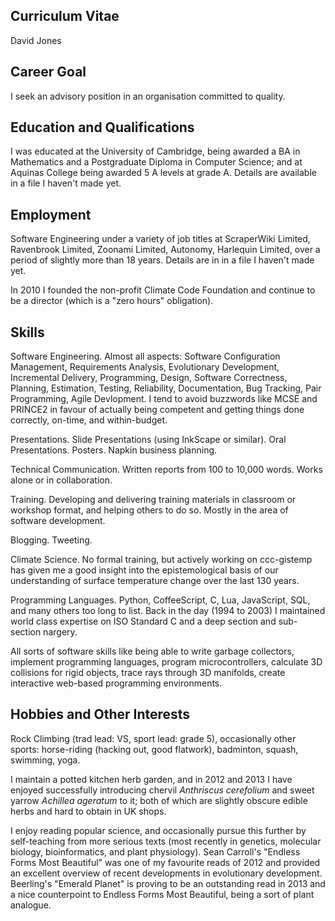 ## Curriculum Vitae ##

David Jones

## Career Goal ##

I seek an advisory position in an organisation committed to
quality.

## Education and Qualifications ##

I was educated at the University of Cambridge, being awarded a BA in
Mathematics and a Postgraduate Diploma in Computer Science;
and at Aquinas College being awarded 5 A levels at grade A.  Details
are available in a file I haven't made yet.

## Employment ##

Software Engineering under a variety of job titles at
ScraperWiki Limited, Ravenbrook Limited, Zoonami Limited,
Autonomy, Harlequin Limited, over a period of slightly more than
18 years.  Details are in in a file I haven't made yet.

In 2010 I founded the non-profit Climate Code Foundation and
continue to be a director (which is a "zero hours" obligation).

## Skills ##

Software Engineering.  Almost all aspects: Software Configuration
Management, Requirements Analysis, Evolutionary Development,
Incremental Delivery, Programming, Design, Software Correctness,
Planning, Estimation, Testing, Reliability, Documentation, Bug Tracking,
Pair Programming, Agile Devlopment.  I tend to avoid buzzwords like MCSE
and PRINCE2 in favour of actually being competent and getting things
done correctly, on-time, and within-budget.

Presentations. Slide Presentations (using InkScape or similar).
Oral Presentations.  Posters.  Napkin business planning.

Technical Communication.  Written reports from 100 to 10,000
words.  Works alone or in collaboration.

Training.  Developing and delivering training materials in
classroom or workshop format, and helping others to do so.
Mostly in the area of software development.

Blogging.  Tweeting.

Climate Science.  No formal training, but actively working on
ccc-gistemp has given me a good insight into the
epistemological basis of our understanding of surface
temperature change over the last 130 years.

Programming Languages.  Python, CoffeeScript, C, Lua,
JavaScript, SQL, and many others too long to list.  Back in the
day (1994 to 2003) I maintained world class
expertise on ISO Standard C and a deep section and sub-section
nargery.

All sorts of software skills like being able to write
garbage collectors, implement programming languages, program
microcontrollers, calculate 3D collisions for rigid objects,
trace rays through 3D manifolds, create interactive web-based
programming environments.

## Hobbies and Other Interests ##

Rock Climbing (trad lead: VS, sport lead: grade 5), occasionally
other sports: horse-riding (hacking out, good flatwork),
badminton, squash, swimming, yoga.

I maintain a potted kitchen herb garden, and in 2012 and 2013 I
have enjoyed successfully introducing chervil *Anthriscus cerefolium*
and sweet yarrow *Achillea ageratum* to it; both of which are
slightly obscure edible herbs and hard to obtain in UK shops.

I enjoy reading popular science, and occasionally pursue this
further by self-teaching from more serious texts (most recently
in genetics, molecular biology, bioinformatics, and plant physiology).
Sean Carroll's "Endless Forms Most Beautiful" was one of my
favourite reads of 2012 and provided an excellent overview of recent
developments in evolutionary development.  Beerling's "Emerald
Planet" is proving to be an outstanding read in 2013 and a nice
counterpoint to Endless Forms Most Beautiful, being a sort of
plant analogue.
